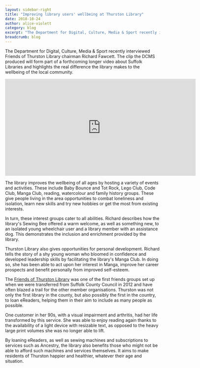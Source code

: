 ```yaml
---
layout: sidebar-right
title: "Improving library users' wellbeing at Thurston Library"
date: 2018-10-24
author: alice-violett
category: blog
excerpt: "The Department for Digital, Culture, Media & Sport recently interviewed Friends of Thurston Library chairman Richard Fawcett. The clip the DCMS produced will form part of a forthcoming longer video about Suffolk Libraries and highlights the real difference the library makes to the wellbeing of the local community."
breadcrumb: blog
---
```


The Department for Digital, Culture, Media & Sport recently interviewed Friends of Thurston Library chairman Richard Fawcett. The clip the DCMS produced will form part of a forthcoming longer video about Suffolk Libraries and highlights the real difference the library makes to the wellbeing of the local community.

<iframe width="620" height="315" src="https://www.youtube.com/embed/LnbwwOGiE2c" frameborder="0" allow="autoplay; encrypted-media" allowfullscreen></iframe>

The library improves the wellbeing of all ages by hosting a variety of events and activities. These include Baby Bounce and Tot Rock, Lego Club, Code Club, Manga Club, reading, watercolour and family history groups. These give people living in the area opportunities to combat loneliness and isolation, learn new skills and try new hobbies or get the most from existing interests.

In turn, these interest groups cater to all abilities. Richard describes how the library's Sewing Bee offered a warm welcome, as well as something new, to an isolated young wheelchair user and a library member with an assistance dog. This demonstrates the inclusion and enrichment provided by the library.

Thurston Library also gives opportunities for personal development. Richard tells the story of a shy young woman who bloomed in confidence and developed leadership skills by facilitating the library's Manga Club. In doing so, she has been able to act upon her interest in Manga, improve her career prospects and benefit personally from improved self-esteem.

The [Friends of Thurston Library](/about/member-organisations/friends-of-thurston-library/) was one of the first friends groups set up when we were transferred from Suffolk County Council in 2012 and have often blazed a trail for the other member organisations. Thurston was not only the first library in the county, but also possibly the first in the country, to loan eReaders, helping them in their aim to include as many people as possible.

One customer in her 90s, with a visual impairment and arthritis, had her life transformed by this service. She was able to enjoy reading again thanks to the availability of a light device with resizable text, as opposed to the heavy large print volumes she was no longer able to lift.

By loaning eReaders, as well as sewing machines and subscriptions to services such as Ancestry, the library also benefits those who might not be able to afford such machines and services themselves. It aims to make residents of Thurston happier and healthier, whatever their age and situation.

